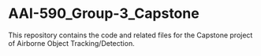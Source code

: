 # AAI-590_Group-3_Capstone

This repository contains the code and related files for the Capstone project of Airborne Object Tracking/Detection. 
